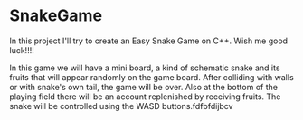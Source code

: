 # SnakeGame
In this project I'll try to create an Easy Snake Game on C++. Wish me good luck!!!!

In this game we will have a mini board, a kind of schematic snake and its fruits that will appear randomly on the game board. 
After colliding with walls or with snake's own tail, the game will be over.
Also at the bottom of the playing field there will be an account replenished by receiving fruits.
The snake will be controlled using the WASD buttons.fdfbfdijbcv